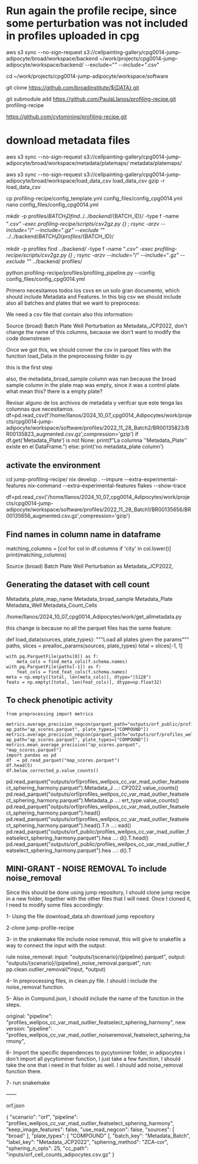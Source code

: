 

# Run again the profile recipe, since some perturbation was not included in profiles uploaded in cpg  
aws s3 sync --no-sign-request s3://cellpainting-gallery/cpg0014-jump-adipocyte/broad/workspace/backend ~/work/projects/cpg0014-jump-adipocyte/workspace/backend/ --exclude="*" --include="*.csv"

cd ~/work/projects/cpg0014-jump-adipocyte/workspace/software

git clone https://github.com/broadinstitute/${DATA}.git

git submodule add https://github.com/PaulaLlanos/profiling-recipe.git profiling-recipe

https://github.com/cytomining/profiling-recipe.git

# download metadata files

aws s3 sync --no-sign-request s3://cellpainting-gallery/cpg0014-jump-adipocyte/broad/workspace/metadata/platemaps/ metadata/platemaps/

aws s3 sync --no-sign-request s3://cellpainting-gallery/cpg0014-jump-adipocyte/broad/workspace/load_data_csv load_data_csv
gzip -r  load_data_csv


cp profiling-recipe/config_template.yml config_files/config_cpg0014.yml
nano config_files/config_cpg0014.yml

mkdir -p profiles/${BATCH_ID}
find ../../backend/${BATCH_ID}/ -type f -name "*.csv" -exec profiling-recipe/scripts/csv2gz.py {} \;
rsync -arzv --include="*/" --include="*.gz" --exclude "*" ../../backend/${BATCH_ID}/ profiles/${BATCH_ID}/

mkdir -p profiles
find ../backend/ -type f -name "*.csv" -exec profiling-recipe/scripts/csv2gz.py {} \;
rsync -arzv --include="*/" --include="*.gz" --exclude "*" ../backend/ profiles/

python profiling-recipe/profiles/profiling_pipeline.py  --config config_files/config_cpg0014.yml


Primero necesitamos todos los csvs en un solo gran documento, which should include Metadata and Features.
In this big csv we should include also all batches and plates that we want to preprocess:

We need a csv file that contain also this information: 

Source (broad)
Batch
Plate
Well
Perturbation as Metadata_JCP2022, don't change the name of this columns, because we don't want to modify the code downstream

Once we got this, we should conver the csv in parquet files with the function load_Data in the preprocessing folder io.py

this is the first step

also, the metadata_broad_sample column was nan because the broad sample column in the plate map was empty, since it was a control plate. what mean this? there is a empty plate?

Revisar alguno de los archivos de metadata y verifcar que este tenga las columnas que necesitamos.
df=pd.read_csv(f'/home/llanos/2024_10_07_cpg0014_Adipocytes/work/projects/cpg0014-jump-adipocyte/workspace/software/profiles/2022_11_28_Batch2/BR00135823/BR00135823_augmented.csv.gz',compression='gzip')
if df.get('Metadata_Plate') is not None:
    print(f"La columna ''Metadata_Plate'' existe en el DataFrame.")
else:
    print('no metadata_plate column')

activate the environment
------
cd jump-profiling-recipe/
nix develop . --impure --extra-experimental-features nix-command --extra-experimental-features flakes --show-trace


df=pd.read_csv('/home/llanos/2024_10_07_cpg0014_Adipocytes/work/projects/cpg0014-jump-adipocyte/workspace/software/profiles/2022_11_28_Batch1/BR00135656/BR00135656_augmented.csv.gz',compression='gzip')


Find names in column name in dataframe
-----
matching_columns = [col for col in df.columns if 'city' in col.lower()]
print(matching_columns)


Source (broad)
Batch
Plate
Well
Perturbation as Metadata_JCP2022,

Generating the dataset with cell count
----
Metadata_plate_map_name Metadata_broad_sample Metadata_Plate Metadata_Well  Metadata_Count_Cells

/home/llanos/2024_10_07_cpg0014_Adipocytes/work/get_allmetadata.py


this change is because no all the parquet files has the same feature:

def load_data(sources, plate_types):
    """Load all plates given the params"""
    paths, slices = prealloc_params(sources, plate_types)
    total = slices[-1, 1]

    with pq.ParquetFile(paths[0]) as f:
        meta_cols = find_meta_cols(f.schema.names)
    with pq.ParquetFile(paths[-1]) as f:
        feat_cols = find_feat_cols(f.schema.names)
    meta = np.empty([total, len(meta_cols)], dtype="|S128")
    feats = np.empty([total, len(feat_cols)], dtype=np.float32)


To check phenotipic activity 
---------
    from preprocessing import metrics

    metrics.average_precision_negcon(parquet_path="outputs/orf_public/profiles_wellpos_cc_var_mad_outlier_featselect_sphering_harmony.parquet", ap_path="ap_scores.parquet", plate_types=["COMPOUND"])
    metrics.average_precision_negcon(parquet_path="outputs/orf/profiles_wellpos_cc_var_mad_outlier_featselect_sphering_harmony.parquet", ap_path="ap_scores.parquet", plate_types=["COMPOUND"])
    metrics.mean_average_precision("ap_scores.parquet", "map_scores.parquet")
    import pandas as pd
    df  = pd.read_parquet("map_scores.parquet")
    df.head(5)
    df.below_corrected_p.value_counts()

pd.read_parquet("outputs/orf/profiles_wellpos_cc_var_mad_outlier_featselect_sphering_harmony.parquet").Metadata_J
    ...: CP2022.value_counts()
pd.read_parquet("outputs/orf/profiles_wellpos_cc_var_mad_outlier_featselect_sphering_harmony.parquet").Metadata_p
    ...: ert_type.value_counts()
pd.read_parquet("outputs/orf/profiles_wellpos_cc_var_mad_outlier_featselect_sphering_harmony.parquet").head()
pd.read_parquet("outputs/orf/profiles_wellpos_cc_var_mad_outlier_featselect_sphering_harmony.parquet").head().T.h
    ...: ead()
pd.read_parquet("outputs/orf_public/profiles_wellpos_cc_var_mad_outlier_featselect_sphering_harmony.parquet").hea
    ...: d().T.head()
pd.read_parquet("outputs/orf_public/profiles_wellpos_cc_var_mad_outlier_featselect_sphering_harmony.parquet").hea
    ...: d().T

MINI-GRANT - NOISE REMOVAL To include noise_removal
-----------

Since this should be done using jump repository, I should clone jump recipe in a new folder, together with the other files that I will need. Once I cloned it, I need to modify some files accordingly:

1- Using the file download_data.sh download jump repository

2-clone jump-profile-recipe

3- in the snakemake file include noise removal, this will give to snakefile a way to connect the input with the output:

rule noise_removal:
    input:
        "outputs/{scenario}/{pipeline}.parquet",
    output:
        "outputs/{scenario}/{pipeline}_noise_removal.parquet",
    run:
        pp.clean.outlier_removal(*input, *output)
    
4- In preprocessing files, in clean.py file. I should i include the noise_removal function.

5- Also in Compund.json, I should include the name of the function in the  steps.

 original: "pipeline": "profiles_wellpos_cc_var_mad_outlier_featselect_sphering_harmony",
 new version: "pipeline": "profiles_wellpos_cc_var_mad_outlier_noiseremoval_featselect_sphering_harmony",

6- Import the specific dependences to pycytominer folder, in adipocytes i don't import all pycytominer function, I just take a few function, I should take the one that i need in that folder as well. I should add noise_removal function there.

7- run snakemake 



——

orf.json

{
    "scenario": "orf",
    "pipeline": "profiles_wellpos_cc_var_mad_outlier_featselect_sphering_harmony",
    "keep_image_features": false,
    "use_mad_negcon": false,
    "sources": [
        "broad"
    ],
    "plate_types": [
        "COMPOUND"
    ],
    "batch_key": "Metadata_Batch",
    "label_key": "Metadata_JCP2022",
    "sphering_method": "ZCA-cor",
    "sphering_n_opts": 25,
    "cc_path": "inputs/orf_cell_counts_adipocytes.csv.gz"
}

